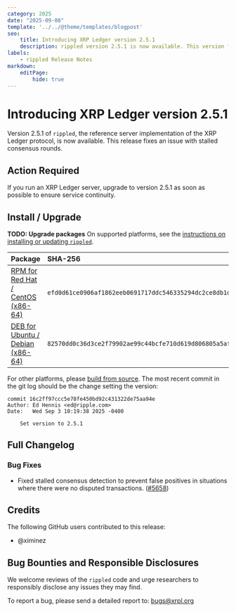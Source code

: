 ```yaml
---
category: 2025
date: "2025-09-08"
template: '../../@theme/templates/blogpost'
seo:
    title: Introducing XRP Ledger version 2.5.1
    description: rippled version 2.5.1 is now available. This version fixes an issue with stalled consensus rounds.
labels:
    - rippled Release Notes
markdown:
    editPage:
        hide: true
---
```

# Introducing XRP Ledger version 2.5.1

Version 2.5.1 of `rippled`, the reference server implementation of the XRP Ledger protocol, is now available. This release fixes an issue with stalled consensus rounds.


## Action Required

If you run an XRP Ledger server, upgrade to version 2.5.1 as soon as possible to ensure service continuity.


## Install / Upgrade
**TODO: Upgrade packages**
On supported platforms, see the [instructions on installing or updating `rippled`](../../docs/infrastructure/installation/index.md).

| Package | SHA-256 |
|:--------|:--------|
| [RPM for Red Hat / CentOS (x86-64)](https://repos.ripple.com/repos/rippled-rpm/stable/rippled-2.6.0-1.el9.x86_64.rpm) | `efd0d61ce0906af1862eeb0691717ddc546335294dc2ce8db1d9e243d215846c` |
| [DEB for Ubuntu / Debian (x86-64)](https://repos.ripple.com/repos/rippled-deb/pool/stable/rippled_2.6.0-1_amd64.deb) | `82570dd0c36d3ce2f79902ae99c44bcfe710d619d806805a5af9d8f56b7dbea1` |

For other platforms, please [build from source](https://github.com/XRPLF/rippled/blob/master/BUILD.md). The most recent commit in the git log should be the change setting the version:

```text
commit 16c2ff97ccc5e78fe450bd92c431322de75aa94e
Author: Ed Hennis <ed@ripple.com>
Date:   Wed Sep 3 10:19:38 2025 -0400

    Set version to 2.5.1
```


## Full Changelog

### Bug Fixes

- Fixed stalled consensus detection to prevent false positives in situations where there were no disputed transactions. ([#5658](https://github.com/XRPLF/rippled/pull/5658))


## Credits

The following GitHub users contributed to this release:

- @ximinez


## Bug Bounties and Responsible Disclosures

We welcome reviews of the `rippled` code and urge researchers to responsibly disclose any issues they may find.

To report a bug, please send a detailed report to: <bugs@xrpl.org>